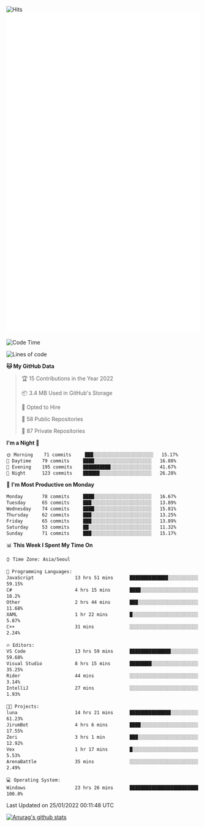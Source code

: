 ![Hits](https://hits.seeyoufarm.com/api/count/incr/badge.svg?url=https%3A%2F%2Fgithub.com%2Fkokose1234&count_bg=%2379C83D&title_bg=%23555555&icon=apple.svg&icon_color=%23E7E7E7&title=hits&edge_flat=false)
<br/>
![Metrics](https://github.com/kokose1234/kokose1234/blob/main/github-metrics.svg)

<!--START_SECTION:waka-->
![Code Time](http://img.shields.io/badge/Code%20Time-392%20hrs%2045%20mins-blue)

![Lines of code](https://img.shields.io/badge/From%20Hello%20World%20I%27ve%20Written-8%20Million%20lines%20of%20code-blue)

**🐱 My GitHub Data** 

> 🏆 15 Contributions in the Year 2022
 > 
> 📦 3.4 MB Used in GitHub's Storage 
 > 
> 💼 Opted to Hire
 > 
> 📜 58 Public Repositories 
 > 
> 🔑 87 Private Repositories  
 > 
**I'm a Night 🦉** 

```text
🌞 Morning    71 commits     ███░░░░░░░░░░░░░░░░░░░░░░   15.17% 
🌆 Daytime    79 commits     ████░░░░░░░░░░░░░░░░░░░░░   16.88% 
🌃 Evening    195 commits    ██████████░░░░░░░░░░░░░░░   41.67% 
🌙 Night      123 commits    ██████░░░░░░░░░░░░░░░░░░░   26.28%

```
📅 **I'm Most Productive on Monday** 

```text
Monday       78 commits     ████░░░░░░░░░░░░░░░░░░░░░   16.67% 
Tuesday      65 commits     ███░░░░░░░░░░░░░░░░░░░░░░   13.89% 
Wednesday    74 commits     ████░░░░░░░░░░░░░░░░░░░░░   15.81% 
Thursday     62 commits     ███░░░░░░░░░░░░░░░░░░░░░░   13.25% 
Friday       65 commits     ███░░░░░░░░░░░░░░░░░░░░░░   13.89% 
Saturday     53 commits     ██░░░░░░░░░░░░░░░░░░░░░░░   11.32% 
Sunday       71 commits     ███░░░░░░░░░░░░░░░░░░░░░░   15.17%

```


📊 **This Week I Spent My Time On** 

```text
⌚︎ Time Zone: Asia/Seoul

💬 Programming Languages: 
JavaScript               13 hrs 51 mins      ██████████████░░░░░░░░░░░   59.15% 
C#                       4 hrs 15 mins       ████░░░░░░░░░░░░░░░░░░░░░   18.2% 
Other                    2 hrs 44 mins       ███░░░░░░░░░░░░░░░░░░░░░░   11.68% 
XAML                     1 hr 22 mins        █░░░░░░░░░░░░░░░░░░░░░░░░   5.87% 
C++                      31 mins             ░░░░░░░░░░░░░░░░░░░░░░░░░   2.24%

🔥 Editors: 
VS Code                  13 hrs 59 mins      ███████████████░░░░░░░░░░   59.68% 
Visual Studio            8 hrs 15 mins       ████████░░░░░░░░░░░░░░░░░   35.25% 
Rider                    44 mins             ░░░░░░░░░░░░░░░░░░░░░░░░░   3.14% 
IntelliJ                 27 mins             ░░░░░░░░░░░░░░░░░░░░░░░░░   1.93%

🐱‍💻 Projects: 
luna                     14 hrs 21 mins      ███████████████░░░░░░░░░░   61.23% 
JirumBot                 4 hrs 6 mins        ████░░░░░░░░░░░░░░░░░░░░░   17.55% 
Zeri                     3 hrs 1 min         ███░░░░░░░░░░░░░░░░░░░░░░   12.92% 
Vex                      1 hr 17 mins        █░░░░░░░░░░░░░░░░░░░░░░░░   5.53% 
ArenaBattle              35 mins             ░░░░░░░░░░░░░░░░░░░░░░░░░   2.49%

💻 Operating System: 
Windows                  23 hrs 26 mins      █████████████████████████   100.0%

```


 Last Updated on 25/01/2022 00:11:48 UTC
<!--END_SECTION:waka-->

[![Anurag's github stats](https://github-readme-stats.vercel.app/api?username=kokose1234&theme=dracula)](https://github.com/anuraghazra/github-readme-stats)



	
